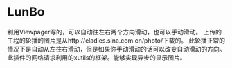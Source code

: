 # LunBo
利用Viewpager写的，可以自动往左右两个方向滑动，也可以手动滑动。
上传的工程的轮播的图片是从http://eladies.sina.com.cn/photo/下载的。
此轮播正常的情况下是自动从左往右滑动，但是如果你手动滑动的话可以改变自动滑动的方向。
此插件的网络请求利用的xutils的框架。能够实现异步的显示图片。
